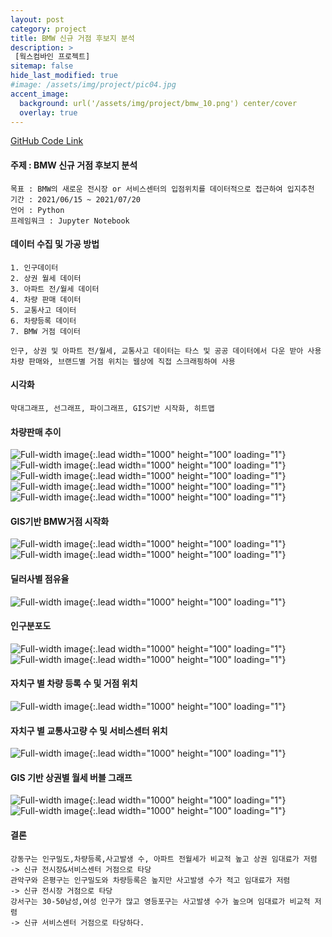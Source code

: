 ```yaml
---
layout: post
category: project
title: BMW 신규 거점 후보지 분석
description: >
 [웍스컴바인 프로젝트]
sitemap: false
hide_last_modified: true
#image: /assets/img/project/pic04.jpg
accent_image: 
  background: url('/assets/img/project/bmw_10.png') center/cover
  overlay: true
---
```

[GitHub Code Link](https://github.com/Kmingx/workscombine/tree/main/01.%20BMW%20%EC%8B%A0%EA%B7%9C%20%EA%B1%B0%EC%A0%90%20%EB%B6%84%EC%84%9D)
#### 주제 : BMW 신규 거점 후보지 분석
    목표 : BMW의 새로운 전시장 or 서비스센터의 입점위치를 데이터적으로 접근하여 입지추천 
    기간 : 2021/06/15 ~ 2021/07/20
    언어 : Python
    프레임워크 : Jupyter Notebook

#### 데이터 수집 및 가공 방법
    1. 인구데이터
    2. 상권 월세 데이터
    3. 아파트 전/월세 데이터
    4. 차량 판매 데이터
    5. 교통사고 데이터
    6. 차량등록 데이터
    7. BMW 거점 데이터

    인구, 상권 및 아파트 전/월세, 교통사고 데이터는 타스 및 공공 데이터에서 다운 받아 사용
    차량 판매와, 브랜드별 거점 위치는 웹상에 직접 스크래핑하여 사용

  

#### 시각화
    막대그래프, 선그래프, 파이그래프, GIS기반 시작화, 히트맵

#### 차량판매 추이
![Full-width image](/assets/img/project/bmw_0.png){:.lead width="1000" height="100" loading="1"}
![Full-width image](/assets/img/project/bmw_1.png){:.lead width="1000" height="100" loading="1"}
![Full-width image](/assets/img/project/bmw_2.png){:.lead width="1000" height="100" loading="1"}
![Full-width image](/assets/img/project/bmw_3.png){:.lead width="1000" height="100" loading="1"}
![Full-width image](/assets/img/project/bmw_4.png){:.lead width="1000" height="100" loading="1"}
#### GIS기반  BMW거점 시작화
![Full-width image](/assets/img/project/bmw_5.png){:.lead width="1000" height="100" loading="1"}
![Full-width image](/assets/img/project/bmw_6.png){:.lead width="1000" height="100" loading="1"}
#### 딜러사별 점유율
![Full-width image](/assets/img/project/bmw_7.png){:.lead width="1000" height="100" loading="1"}
#### 인구분포도
![Full-width image](/assets/img/project/bmw_8.png){:.lead width="1000" height="100" loading="1"}
![Full-width image](/assets/img/project/bmw_9.png){:.lead width="1000" height="100" loading="1"}
#### 자치구 별 차량 등록 수 및 거점 위치
![Full-width image](/assets/img/project/bmw_10.png){:.lead width="1000" height="100" loading="1"}
#### 자치구 별 교통사고량 수 및 서비스센터 위치
![Full-width image](/assets/img/project/bmw_11.png){:.lead width="1000" height="100" loading="1"}
#### GIS 기반 상권별 월세 버블 그래프
![Full-width image](/assets/img/project/bmw_13.png){:.lead width="1000" height="100" loading="1"}
![Full-width image](/assets/img/project/bmw_12.png){:.lead width="1000" height="100" loading="1"}

#### 결론
    강동구는 인구밀도,차량등록,사고발생 수, 아파트 전월세가 비교적 높고 상권 임대료가 저렴
    -> 신규 전시장&서비스센터 거점으로 타당   
    관악구와 은평구는 인구밀도와 차량등록은 높지만 사고발생 수가 적고 임대료가 저렴
    -> 신규 전시장 거점으로 타당
    강서구는 30-50남성,여성 인구가 많고 영등포구는 사고발생 수가 높으며 임대료가 비교적 저렴
    -> 신규 서비스센터 거점으로 타당하다.


